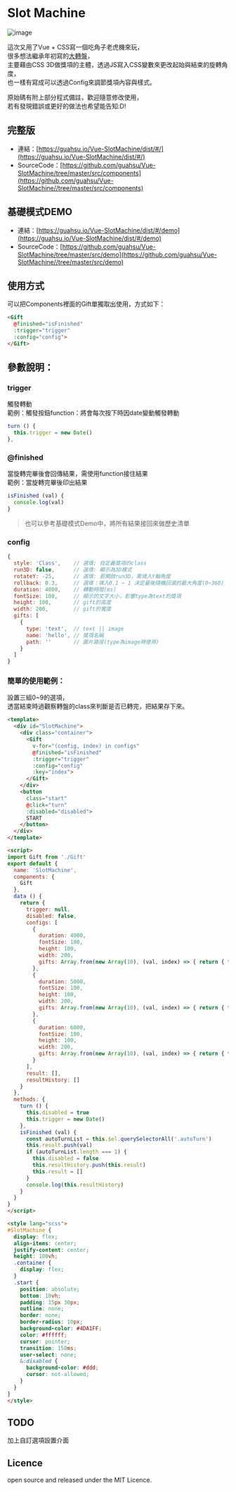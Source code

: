 # Slot Machine

![image](https://github.com/guahsu/Vue-SlotMachine/blob/master/demo.png?raw=true)  

這次又用了Vue + CSS寫一個吃角子老虎機來玩，  
很多想法繼承年初寫的[大轉盤](https://github.com/guahsu/Vue-TurnTable/)，  
主要藉由CSS 3D做獎項的主體，透過JS寫入CSS變數來更改起始與結束的旋轉角度，  
也一樣有寫成可以透過Config來調節獎項內容與樣式。
  
原始碼有附上部分程式備註，歡迎隨意修改使用，  
若有發現錯誤或更好的做法也希望能告知:D!  

## 完整版
- 連結：[https://guahsu.io/Vue-SlotMachine/dist/#/](https://guahsu.io/Vue-SlotMachine/dist/#/)  
- SourceCode：[https://github.com/guahsu/Vue-SlotMachine/tree/master/src/components](https://github.com/guahsu/Vue-SlotMachine//tree/master/src/components)  

## 基礎模式DEMO
- 連結：[https://guahsu.io/Vue-SlotMachine/dist/#/demo](https://guahsu.io/Vue-SlotMachine/dist/#/demo)  
- SourceCode：[https://github.com/guahsu/Vue-SlotMachine/tree/master/src/demo](https://github.com/guahsu/Vue-SlotMachine//tree/master/src/demo)  

## 使用方式  
可以把Components裡面的Gift單獨取出使用，方式如下：
```html
<Gift
  @finished="isFinished"
  :trigger="trigger"
  :config="config">
</Gift>
```
## 參數說明：
### trigger
觸發轉動  
範例：觸發按鈕function：將會每次按下時因date變動觸發轉動  
```javascript
turn () {
  this.trigger = new Date()
},
```
### @finished  
當旋轉完畢後會回傳結果，需使用function接住結果  
範例：當旋轉完畢後印出結果  
```javascript
isFinished (val) {
  console.log(val)
}
```
> 也可以參考基礎模式Demo中，將所有結果接回來做歷史清單

### config  
```javascript
{
  style: 'Class',    // 選填: 自定義獎項的class
  run3D: false,      // 選填: 顯示為3D模式
  rotateY: -25,      // 選填: 若開啟run3D，需填入Y軸角度
  rollback: 0.3,     // 選填：填入0.1 ~ 1 決定最後隨機回滾的最大角度(0~360)
  duration: 4000,    // 轉動時間(ms)
  fontSize: 100,     // 顯示的文字大小，影響type為text的獎項
  height: 100,       // gift的高度
  width: 200,        // gift的寬度
  gifts: [
    {        
      type: 'text',  // text || image
      name: 'hello', // 獎項名稱
      path: ''       // 圖片路徑(type為image時使用)
    }
  ]
}
```
### 簡單的使用範例：   
設置三組0~9的選項，  
透當結束時過觀察轉盤的class來判斷是否已轉完，把結果存下來。  
```html
<template>
  <div id="SlotMachine">
    <div class="container">
      <Gift
        v-for="(config, index) in configs"
        @finished="isFinished"
        :trigger="trigger"
        :config="config"
        :key="index">
      </Gift>
    </div>
    <button
      class="start"
      @click="turn"
      :disabled="disabled">
      START
    </button>
  </div>
</template>

<script>
import Gift from './Gift'
export default {
  name: 'SlotMachine',
  components: {
    Gift
  },
  data () {
    return {
      trigger: null,
      disabled: false,
      configs: [
        {
          duration: 4000,
          fontSize: 100,
          height: 100,
          width: 200,
          gifts: Array.from(new Array(10), (val, index) => { return { type: 'text', name: index } })
        },
        {
          duration: 5000,
          fontSize: 100,
          height: 100,
          width: 200,
          gifts: Array.from(new Array(10), (val, index) => { return { type: 'text', name: index } })
        },
        {
          duration: 6000,
          fontSize: 100,
          height: 100,
          width: 200,
          gifts: Array.from(new Array(10), (val, index) => { return { type: 'text', name: index } })
        }
      ],
      result: [],
      resultHistory: []
    }
  },
  methods: {
    turn () {
      this.disabled = true
      this.trigger = new Date()
    },
    isFinished (val) {
      const autoTurnList = this.$el.querySelectorAll('.autoTurn')
      this.result.push(val)
      if (autoTurnList.length === 1) {
        this.disabled = false
        this.resultHistory.push(this.result)
        this.result = []
      }
      console.log(this.resultHistory)
    }
  }
}
</script>

<style lang="scss">
#SlotMachine {
  display: flex;
  align-items: center;
  justify-content: center;
  height: 100vh;
  .container {
    display: flex;
  }
  .start {
    position: absolute;
    bottom: 10vh;
    padding: 15px 30px;
    outline: none;
    border: none;
    border-radius: 10px;
    background-color: #4DA1FF;
    color: #ffffff;
    cursor: pointer;
    transition: 150ms;
    user-select: none;
    &:disabled {
      background-color: #ddd;
      cursor: not-allowed;
    }
  }
}
</style>
```

## TODO
加上自訂選項設置介面

## Licence
open source and released under the MIT Licence.